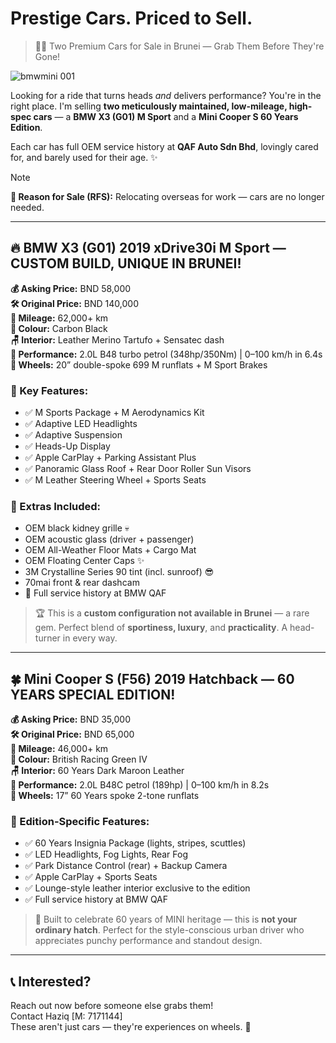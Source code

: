 # Prestige Cars. Priced to Sell.

> 🚗💨 Two Premium Cars for Sale in Brunei — Grab Them Before They're Gone!

![bmwmini 001](https://github.com/user-attachments/assets/e61cc8ed-9420-44f5-90c7-fac529ef4f63)


Looking for a ride that turns heads *and* delivers performance? You're in the right place. I'm selling **two meticulously maintained, low-mileage, high-spec cars** — a **BMW X3 (G01) M Sport** and a **Mini Cooper S 60 Years Edition**. 

Each car has full OEM service history at **QAF Auto Sdn Bhd**, lovingly cared for, and barely used for their age. ✨


> [!NOTE]
> **📝 Reason for Sale (RFS):** Relocating overseas for work — cars are no longer needed.

---

## 🔥 BMW X3 (G01) 2019 xDrive30i M Sport — CUSTOM BUILD, UNIQUE IN BRUNEI!

**💰 Asking Price:** BND 58,000  
**🛠 Original Price:** BND 140,000  
**📍 Mileage:** 62,000+ km  
**🎨 Colour:** Carbon Black  
**🪑 Interior:** Leather Merino Tartufo + Sensatec dash  
**🚀 Performance:** 2.0L B48 turbo petrol (348hp/350Nm) | 0–100 km/h in 6.4s  
**🛞 Wheels:** 20” double-spoke 699 M runflats + M Sport Brakes

### 🏁 Key Features:
- ✅ M Sports Package + M Aerodynamics Kit  
- ✅ Adaptive LED Headlights  
- ✅ Adaptive Suspension  
- ✅ Heads-Up Display  
- ✅ Apple CarPlay + Parking Assistant Plus  
- ✅ Panoramic Glass Roof + Rear Door Roller Sun Visors  
- ✅ M Leather Steering Wheel + Sports Seats  

### 🧰 Extras Included:
- OEM black kidney grille 💀  
- OEM acoustic glass (driver + passenger)  
- OEM All-Weather Floor Mats + Cargo Mat  
- OEM Floating Center Caps ✨  
- 3M Crystalline Series 90 tint (incl. sunroof) 😎  
- 70mai front & rear dashcam  
- 🔧 Full service history at BMW QAF

> 🏆 This is a **custom configuration not available in Brunei** — a rare gem. Perfect blend of **sportiness, luxury**, and **practicality**. A head-turner in every way.

---

## 🍀 Mini Cooper S (F56) 2019 Hatchback — 60 YEARS SPECIAL EDITION!

**💰 Asking Price:** BND 35,000  
**🛠 Original Price:** BND 65,000  
**📍 Mileage:** 46,000+ km  
**🎨 Colour:** British Racing Green IV  
**🪑 Interior:** 60 Years Dark Maroon Leather  
**🚀 Performance:** 2.0L B48C petrol (189hp) | 0–100 km/h in 8.2s  
**🛞 Wheels:** 17” 60 Years spoke 2-tone runflats

### 🎉 Edition-Specific Features:
- ✅ 60 Years Insignia Package (lights, stripes, scuttles)  
- ✅ LED Headlights, Fog Lights, Rear Fog  
- ✅ Park Distance Control (rear) + Backup Camera  
- ✅ Apple CarPlay + Sports Seats  
- ✅ Lounge-style leather interior exclusive to the edition  
- ✅ Full service history at BMW QAF

> 🎂 Built to celebrate 60 years of MINI heritage — this is **not your ordinary hatch**. Perfect for the style-conscious urban driver who appreciates punchy performance and standout design.

---

## 📞 Interested?

Reach out now before someone else grabs them!  
Contact Haziq [M: 7171144]  
These aren't just cars — they're experiences on wheels. 💫
